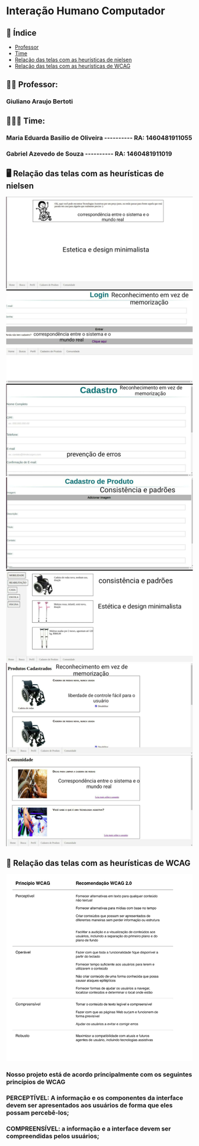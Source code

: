 # Interação Humano Computador


## :checkered_flag: Índice 

<!--ts-->
   * [Professor](#professor)
   * [Time](#time)
   * [Relação das telas com as heurísticas de nielsen](#nielsen)
   * [Relação das telas com as heurísticas de WCAG](#WCAG)
   
<!--te-->
## :male_detective: Professor: <a name="professor"></a>
### Giuliano Araujo Bertoti

## :people_holding_hands: Time: <a name="time"></a>
### Maria Eduarda Basilio de Oliveira           ----------  RA: 1460481911055
### Gabriel Azevedo de Souza                    ----------  RA: 1460481911019

## :desktop_computer: Relação das telas com as heurísticas de nielsen <a name="nielsen"></a>
![Home](https://github.com/az3vedo/IHC/blob/main/public/img/ihc3.jpeg)
![Login](https://github.com/az3vedo/IHC/blob/main/public/img/ihc.jpeg)
![Cadastro](https://github.com/az3vedo/IHC/blob/main/public/img/ihc6.jpeg)
![Cadastro-produto](https://github.com/az3vedo/IHC/blob/main/public/img/ihc4.jpeg)
![Busca](https://github.com/az3vedo/IHC/blob/main/public/img/ihc5.jpeg)
![Produto-cadastrado](https://github.com/az3vedo/IHC/blob/main/public/img/ihc2.jpeg)
![Comunidade](https://github.com/az3vedo/IHC/blob/main/public/img/ihc7.jpeg)

## :iphone: Relação das telas com as heurísticas de WCAG <a name="WCAG"></a>
![WCAG](https://github.com/az3vedo/IHC/blob/main/public/img/ihc8.jpeg)
### Nosso projeto está de acordo principalmente com os seguintes princípios de WCAG
### PERCEPTÍVEL: A informação e os componentes da interface devem ser apresentados aos usuários de forma que eles possam percebê-los;
### COMPREENSÍVEL: a informação e a interface devem ser compreendidas pelos usuários;
